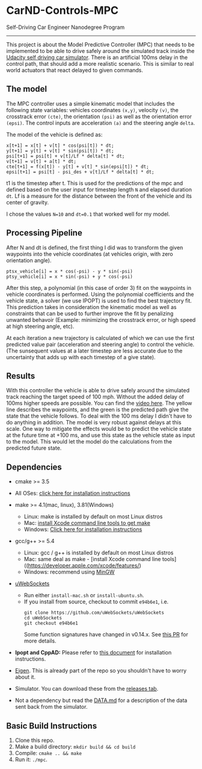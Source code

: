 # CarND-Controls-MPC
Self-Driving Car Engineer Nanodegree Program

---

This project is about the Model Predictive Controller (MPC) that needs to be implemented to be able to drive safely around the simulated track inside the [Udacity self driving car simulator](https://github.com/udacity/self-driving-car-sim). There is an artificial 100ms delay in the control path, that should add a more realistic scenario. This is similar to real world actuators that react delayed to given commands.


## The model

The MPC controller uses a simple kinematic model that includes the following state variables: vehicles coordinates `(x,y)`, velocity `(v)`, the crosstrack error `(cte)`, the orientation `(psi)` as well as the orientation error `(epsi)`.
The control inputs are acceleration `(a)` and the steering angle `delta`.

The model of the vehicle is defined as:

```
x[t+1] = x[t] + v[t] * cos(psi[t]) * dt;
y[t+1] = y[t] + v[t] * sin(psi[t]) * dt;
psi[t+1] = psi[t] + v[t]/Lf * delta[t] * dt;
v[t+1] = v[t] + a[t] * dt;
cte[t+1] = f(x[t]) - y[t] + v[t] * sin(epsi[t]) * dt;
epsi[t+1] = psi[t] - psi_des + v[t]/Lf * delta[t] * dt;
```

t1 is the timestep after t. This is used for the predictions of the mpc and defined based on the user input for timestep length `N` and elapsed duration `dt`.
Lf is a measure for the distance between the front of the vehicle and its center of gravity. 

I chose the values `N=10` and `dt=0.1` that worked well for my model.


## Processing Pipeline
After N and dt is defined, the first thing I did was to transform the given waypoints into the vehicle coordinates (at vehicles origin, with zero orientation angle).

```
ptsx_vehicle[i] = x * cos(-psi) - y * sin(-psi)
ptsy_vehicle[i] = x * sin(-psi) + y * cos(-psi)
```

After this step, a polynomial (in this case of order 3) fit on the waypoints in vehicle coordinates is performed.
Using the polynomial coefficients and the vehicle state, a solver (we use IPOPT) is used to find the best trajectory fit. This prediction takes in consideration the kinematic model as well as constraints that can be used to further improve the fit by penalizing unwanted behavoir (Example: minimizing the crosstrack error, or high speed at high steering angle, etc).

At each iteration a new trajectory is calculated of which we can use the first predicted value pair (acceleration and steering angle) to control the vehicle. (The sunsequent values at a later timestep are less accurate due to the uncertainty that adds up with each timestep of a give state).

## Results

With this controller the vehicle is able to drive safely around the simulated track reaching the target speed of 100 mph. Without the added delay of 100ms higher speeds are possible. You can find the [video here](assets/mpc.m4v). The yellow line describes the waypoints, and the green is the predicted path give the state that the vehicle follows.
To deal with the 100 ms delay I didn't have to do anything in addition. The model is very robust against delays at this scale. One way to mitigate the effects would be to predict the vehicle state at the future time at +100 ms, and use this state as the vehicle state as input to the model. This would let the model do the calculations from the predicted future state. 



## Dependencies

* cmake >= 3.5
 * All OSes: [click here for installation instructions](https://cmake.org/install/)
* make >= 4.1(mac, linux), 3.81(Windows)
  * Linux: make is installed by default on most Linux distros
  * Mac: [install Xcode command line tools to get make](https://developer.apple.com/xcode/features/)
  * Windows: [Click here for installation instructions](http://gnuwin32.sourceforge.net/packages/make.htm)
* gcc/g++ >= 5.4
  * Linux: gcc / g++ is installed by default on most Linux distros
  * Mac: same deal as make - [install Xcode command line tools]((https://developer.apple.com/xcode/features/)
  * Windows: recommend using [MinGW](http://www.mingw.org/)
* [uWebSockets](https://github.com/uWebSockets/uWebSockets)
  * Run either `install-mac.sh` or `install-ubuntu.sh`.
  * If you install from source, checkout to commit `e94b6e1`, i.e.
    ```
    git clone https://github.com/uWebSockets/uWebSockets
    cd uWebSockets
    git checkout e94b6e1
    ```
    Some function signatures have changed in v0.14.x. See [this PR](https://github.com/udacity/CarND-MPC-Project/pull/3) for more details.

* **Ipopt and CppAD:** Please refer to [this document](https://github.com/udacity/CarND-MPC-Project/blob/master/install_Ipopt_CppAD.md) for installation instructions.
* [Eigen](http://eigen.tuxfamily.org/index.php?title=Main_Page). This is already part of the repo so you shouldn't have to worry about it.
* Simulator. You can download these from the [releases tab](https://github.com/udacity/self-driving-car-sim/releases).
* Not a dependency but read the [DATA.md](./DATA.md) for a description of the data sent back from the simulator.


## Basic Build Instructions

1. Clone this repo.
2. Make a build directory: `mkdir build && cd build`
3. Compile: `cmake .. && make`
4. Run it: `./mpc`.
